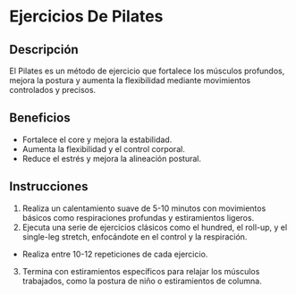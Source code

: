 # Ejercicios De Pilates
## Descripción
El Pilates es un método de ejercicio que fortalece los músculos profundos, mejora la postura y aumenta la flexibilidad mediante movimientos controlados y precisos.

## Beneficios
- Fortalece el core y mejora la estabilidad.
- Aumenta la flexibilidad y el control corporal.
- Reduce el estrés y mejora la alineación postural.

## Instrucciones
1. Realiza un calentamiento suave de 5-10 minutos con movimientos básicos como respiraciones profundas y estiramientos ligeros.
2. Ejecuta una serie de ejercicios clásicos como el hundred, el roll-up, y el single-leg stretch, enfocándote en el control y la respiración.
  - Realiza entre 10-12 repeticiones de cada ejercicio.
3. Termina con estiramientos específicos para relajar los músculos trabajados, como la postura de niño o estiramientos de columna.